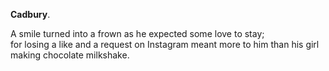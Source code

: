 **Cadbury**.

A smile turned into a frown as he expected some love to stay;  
for losing a like and a request on Instagram meant more to him than his girl making chocolate milkshake.

